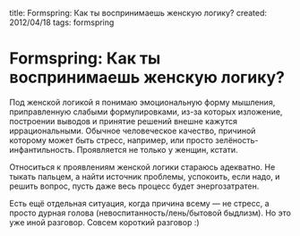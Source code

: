 title: Formspring: Как ты воспринимаешь женскую логику?
created: 2012/04/18
tags: formspring

# Formspring: Как ты воспринимаешь женскую логику?

Под женской логикой я понимаю эмоциональную форму мышления, приправленную слабыми формулировками, из-за которых изложение, построении выводов и принятие решений внешне кажутся иррациональными. Обычное человеческое качество, причиной которому может быть стресс, например, или просто зелёность-инфантильность. Проявляется не только у женщин, кстати.

Относиться к проявлениям женской логики стараюсь адекватно. Не тыкать пальцем, а найти источник проблемы, успокоить, если надо, и решить вопрос, пусть даже весь процесс будет энергозатратен.

Есть ещё отдельная ситуация, когда причина всему — не стресс, а просто дурная голова (невоспитанность/лень/бытовой быдлизм). Но это уже иной разговор. Совсем короткий разговор :)
